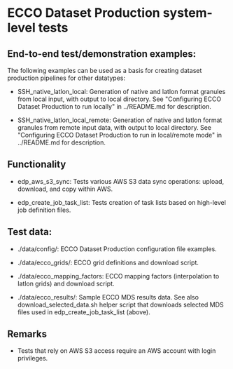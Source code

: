 
# ECCO Dataset Production system-level tests

## End-to-end test/demonstration examples:

The following examples can be used as a basis for creating dataset
production pipelines for other datatypes:

- SSH\_native\_latlon\_local: Generation of native and latlon format
  granules from local input, with output to local directory. See
  "Configuring ECCO Dataset Production to run locally" in ../README.md
  for description.

- SSH\_native\_latlon\_local\_remote: Generation of native and latlon
  format granules from remote input data, with output to local
  directory.  See "Configuring ECCO Dataset Production to run in
  local/remote mode" in ../README.md for description.

## Functionality

- edp\_aws\_s3\_sync: Tests various AWS S3 data sync operations:
  upload, download, and copy within AWS.

- edp\_create\_job\_task\_list: Tests creation of task lists based on
  high-level job definition files.

## Test data:

- ./data/config/: ECCO Dataset Production configuration file examples.

- ./data/ecco_grids/: ECCO grid definitions and download script.

- ./data/ecco\_mapping\_factors: ECCO mapping factors (interpolation
  to latlon grids) and download script.

- ./data/ecco\_results/: Sample ECCO MDS results data.  See also
  download\_selected\_data.sh helper script that downloads selected
  MDS files used in edp\_create\_job\_task\_list (above).

## Remarks

- Tests that rely on AWS S3 access require an AWS account with login
  privileges.
